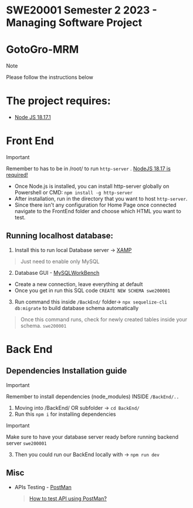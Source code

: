# SWE20001 Semester 2 2023 - Managing Software Project

# GotoGro-MRM

> [!NOTE]
> Please follow the instructions below

# The project requires:

- [Node JS 18.17.1](https://nodejs.org/en)


# Front End
> [!Important]
> Remember to has to be in /root/ to run ```http-server``` . [NodeJS 18.17 is required!](https://nodejs.org/en)
 - Once Node.js is installed, you can install http-server globally on Powershell or CMD: ```npm install -g http-server```
 - After installation, run in the directory that you want to host ```http-server```.
 - Since there isn't any configuration for Home Page once connected navigate to the FrontEnd folder and choose which HTML you want to test.

## Running localhost database:

1. Install this to run local Database server -> [XAMP](https://www.apachefriends.org/download.html)
  > Just need to enable only MySQL
2. Database GUI - [MySQLWorkBench](https://www.mysql.com/products/workbench/)
  -  Create a new connection, leave everything at default
  -  Once you get in run this SQL code ```CREATE NEW SCHEMA swe200001```
3. Run command this inside ```/BackEnd/``` folder-> `npx sequelize-cli db:migrate` to build database schema automatically
  > Once this command runs, check for newly created tables inside your schema. ```swe200001```


# Back End
## Dependencies Installation guide
> [!Important]
> Remember to install dependencies (node_modules) INSIDE ```/BackEnd/.. ```



1. Moving into /BackEnd/ OR subfolder -> `cd BackEnd/`
2. Run this `npm i` for installing dependencies
> [!Important]
> Make sure to have your database server ready before running backend server ```swe200001```
3. Then you could run our BackEnd locally with -> `npm run dev`



## Misc

- APIs Testing - [PostMan](https://www.postman.com)
  > [How to test API using PostMan?](https://youtu.be/CLG0ha_a0q8?si=X-ED1t5GpPRQ-qct)




